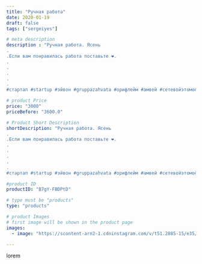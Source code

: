```yaml
---
title: "Ручная работа"
date: 2020-01-19
draft: false
tags: ["sergeiyes"]

# meta description
description : "Ручная работа. Ясень
.
.Если вам понравилась работа поставьте ❤.
.
.
.
.
.
#стартап #startup #эйвон #gruppazahvata #орифлейм #амвей #сетевойэтомоё #сетевой #цет"

# product Price
price: "3000"
priceBefore: "3600.0"

# Product Short Description
shortDescription: "Ручная работа. Ясень
.
.Если вам понравилась работа поставьте ❤.
.
.
.
.
.
#стартап #startup #эйвон #gruppazahvata #орифлейм #амвей #сетевойэтомоё #сетевой #цетрария #ручнаяработа #бизнесбезвложений #резьбаподереву #сетевойэтомодно #живоедерево #сетевоймаркетинг #стильжизни #типичныесетевики #пятигорск #КРЫМ #Севастополь #бизнес #churslabs #sergeystar"

#product ID
productID: "B7gY-FBDPtD"

# type must be "products"
type: "products"

# product Images
# first image will be shown in the product page
images:
  - image: "https://scontent-arn2-1.cdninstagram.com/v/t51.2885-15/e35/83029957_1017024372077949_4093085056493216236_n.jpg?tp=1&_nc_ht=scontent-arn2-1.cdninstagram.com&_nc_cat=109&_nc_ohc=nKsFHI36wX4AX-Tktx9&ccb=7-4&oh=e586db45c463a8f73f00ed80b93debbe&oe=6083B03C&_nc_sid=86f79a&ig_cache_key=MjIyNDg4ODAzNTAzMTE4NjI0Mw%3D%3D.2-ccb7-4"

---
```

lorem
